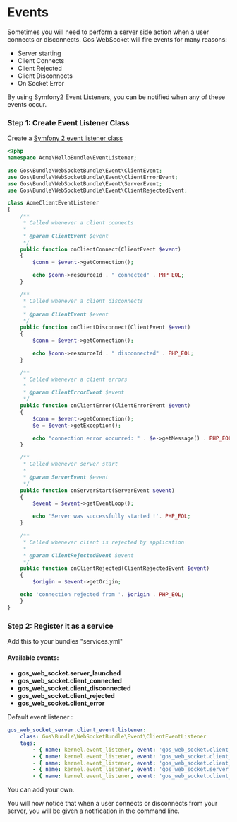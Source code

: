# Events

Sometimes you will need to perform a server side action when a user connects or disconnects. Gos WebSocket will fire events for many reasons:

* Server starting
* Client Connects
* Client Rejected
* Client Disconnects
* On Socket Error

By using Symfony2 Event Listeners, you can be notified when any of these events occur.

### Step 1: Create Event Listener Class

Create a [Symfony 2 event listener class](http://symfony.com/doc/current/cookbook/service_container/event_listener.html)

```php
<?php
namespace Acme\HelloBundle\EventListener;

use Gos\Bundle\WebSocketBundle\Event\ClientEvent;
use Gos\Bundle\WebSocketBundle\Event\ClientErrorEvent;
use Gos\Bundle\WebSocketBundle\Event\ServerEvent;
use Gos\Bundle\WebSocketBundle\Event\ClientRejectedEvent;

class AcmeClientEventListener
{
    /**
     * Called whenever a client connects
     *
     * @param ClientEvent $event
     */
    public function onClientConnect(ClientEvent $event)
    {
        $conn = $event->getConnection();

        echo $conn->resourceId . " connected" . PHP_EOL;
    }

    /**
     * Called whenever a client disconnects
     *
     * @param ClientEvent $event
     */
    public function onClientDisconnect(ClientEvent $event)
    {
        $conn = $event->getConnection();

        echo $conn->resourceId . " disconnected" . PHP_EOL;
    }

    /**
     * Called whenever a client errors
     *
     * @param ClientErrorEvent $event
     */
    public function onClientError(ClientErrorEvent $event)
    {
        $conn = $event->getConnection();
        $e = $event->getException();

        echo "connection error occurred: " . $e->getMessage() . PHP_EOL;
    }

    /**
     * Called whenever server start
     *
     * @param ServerEvent $event
     */
    public function onServerStart(ServerEvent $event)
    {
    	$event = $event->getEventLoop();

        echo 'Server was successfully started !'. PHP_EOL;
    }

    /**
     * Called whenever client is rejected by application
     *
     * @param ClientRejectedEvent $event
     */
    public function onClientRejected(ClientRejectedEvent $event)
    {
    	$origin = $event->getOrigin;

	echo 'connection rejected from '. $origin . PHP_EOL;
    }
}
```

### Step 2: Register it as a service

Add this to your bundles "services.yml"

#### Available events:
* **gos_web_socket.server_launched**
* **gos_web_socket.client_connected**
* **gos_web_socket.client_disconnected**
* **gos_web_socket.client_rejected**
* **gos_web_socket.client_error**

Default event listener :
```yml
gos_web_socket_server.client_event.listener:
    class: Gos\Bundle\WebSocketBundle\Event\ClientEventListener
    tags:
        - { name: kernel.event_listener, event: 'gos_web_socket.client_connected', method: onClientConnect }
        - { name: kernel.event_listener, event: 'gos_web_socket.client_disconnected', method: onClientDisconnect }
        - { name: kernel.event_listener, event: 'gos_web_socket.client_error', method: onClientError }
        - { name: kernel.event_listener, event: 'gos_web_socket.server_launched', method: onServerStart }
        - { name: kernel.event_listener, event: 'gos_web_socket.client_rejected', method: onClientRejected }
```

You can add your own.

You will now notice that when a user connects or disconnects from your server, you will be given a notification in the command line.
